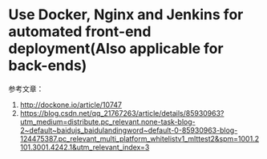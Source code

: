 # Use Docker, Nginx and Jenkins for automated front-end deployment(Also applicable for back-ends)

参考文章：
1. http://dockone.io/article/10747
2. https://blog.csdn.net/qq_21767263/article/details/85930963?utm_medium=distribute.pc_relevant.none-task-blog-2~default~baidujs_baidulandingword~default-0-85930963-blog-124475387.pc_relevant_multi_platform_whitelistv1_mlttest2&spm=1001.2101.3001.4242.1&utm_relevant_index=3

